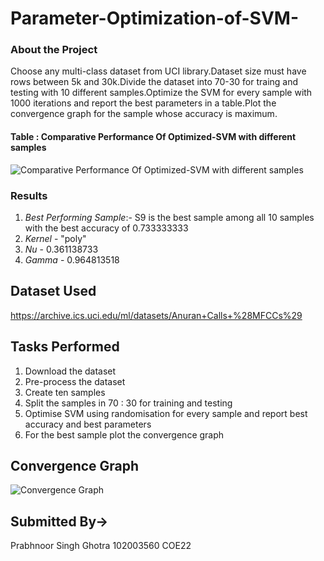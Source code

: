 # Parameter-Optimization-of-SVM-


### About the Project
    
Choose any multi-class dataset from UCI library.Dataset size must have rows between 5k and 30k.Divide the dataset into 70-30 for traing and testing with 10 different samples.Optimize the SVM for every sample with 1000 iterations and report the best parameters in a table.Plot the convergence graph for the sample whose accuracy is maximum.
   
#### Table : Comparative Performance Of Optimized-SVM with different samples


![Comparative Performance Of Optimized-SVM with different samples](https://user-images.githubusercontent.com/118923632/233221265-b7c6baa5-60fd-41f7-a855-fce78704a731.png)

### Results
1. *Best Performing Sample*:- S9 is the best sample among all 10 samples with the best accuracy of 0.733333333 
2. *Kernel* - "poly"
3. *Nu* - 0.361138733
4. *Gamma* - 0.964813518


## Dataset Used 
https://archive.ics.uci.edu/ml/datasets/Anuran+Calls+%28MFCCs%29

## Tasks Performed
1. Download the dataset
2. Pre-process the dataset
3. Create ten samples 
4. Split the samples in  70 : 30 for training and testing
5. Optimise SVM using randomisation for every sample and report best accuracy and best parameters
6. For the best sample plot the convergence graph


## Convergence Graph
![Convergence Graph](https://user-images.githubusercontent.com/118923632/233221390-7ff5df6a-16f0-4cf4-b928-a46fa354772e.png)

## Submitted By->

Prabhnoor Singh Ghotra
102003560
COE22

 
